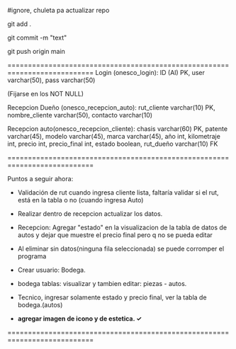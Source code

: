 #ignore, chuleta pa actualizar repo


 git add .
 
 
 git commit -m "text"
 
 
 git push origin main
 
===========================================================================
Login (onesco_login): ID (AI) PK, user varchar(50), pass varchar(50)


(Fijarse en los NOT NULL)


Recepcion Dueño (onesco_recepcion_auto): rut_cliente varchar(10) PK, nombre_cliente varchar(50), contacto varchar(10)


Recepcion auto(onesco_recepcion_cliente): chasis varchar(60) PK, patente varchar(45), modelo varchar(45), marca varchar(45), año int, kilometraje int, precio int, precio_final int, estado boolean, rut_dueño varchar(10) FK



===========================================================================


Puntos a seguir ahora:


- Validación de rut cuando ingresa cliente lista, faltaría validar si el rut, está en la tabla o no (cuando ingresa Auto)


- Realizar dentro de recepcion actualizar los datos.


- Recepcion: Agregar "estado" en la visualizacion de la tabla de datos de autos y dejar que muestre el precio final pero q no se pueda editar


- Al eliminar sin datos(ninguna fila seleccionada) se puede corromper el programa


- Crear usuario: Bodega.


- bodega tablas: visualizar y tambien editar: piezas - autos.


- Tecnico, ingresar solamente estado y precio final, ver la tabla de bodega.(autos)


- **agregar imagen de icono y de estetica. ✓**


===========================================================================
